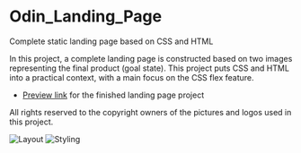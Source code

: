 # Odin_Landing_Page
Complete static landing page based on CSS and HTML

In this project, a complete landing page is constructed based on two images representing the final product (goal state).
This project puts CSS and HTML into a practical context, with a main focus on the CSS flex feature.

* [Preview link](https://htmlpreview.github.io/?https://github.com/konrascher3/Odin_Landing_Page/blob/main/index.html) for the finished landing page project

All rights reserved to the copyright owners of the pictures and logos used in this project.




![Layout](https://cdn.statically.io/gh/TheOdinProject/curriculum/main/foundations/html_css/project/odin-project.png)
![Styling](https://cdn.statically.io/gh/TheOdinProject/curriculum/main/foundations/html_css/project/colors_and_stuff.png)
